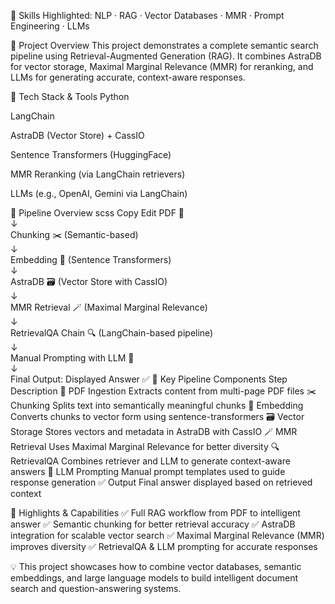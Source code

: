 📂 Skills Highlighted: NLP · RAG · Vector Databases · MMR · Prompt Engineering · LLMs

📘 Project Overview
This project demonstrates a complete semantic search pipeline using Retrieval-Augmented Generation (RAG). It combines AstraDB for vector storage, Maximal Marginal Relevance (MMR) for reranking, and LLMs for generating accurate, context-aware responses.

🔧 Tech Stack & Tools
Python

LangChain

AstraDB (Vector Store) + CassIO

Sentence Transformers (HuggingFace)

MMR Reranking (via LangChain retrievers)

LLMs (e.g., OpenAI, Gemini via LangChain)

🔁 Pipeline Overview
scss
Copy
Edit
PDF 📄  
   ↓  
Chunking ✂️ (Semantic-based)  
   ↓  
Embedding 🧬 (Sentence Transformers)  
   ↓  
AstraDB 🗃 (Vector Store with CassIO)  
   ↓  
MMR Retrieval 🪄 (Maximal Marginal Relevance)  
   ↓  
RetrievalQA Chain 🔍 (LangChain-based pipeline)  
   ↓  
Manual Prompting with LLM 🧠  
   ↓  
Final Output: Displayed Answer ✅
🧩 Key Pipeline Components
Step	Description
📄 PDF Ingestion	Extracts content from multi-page PDF files
✂️ Chunking	Splits text into semantically meaningful chunks
🧬 Embedding	Converts chunks to vector form using sentence-transformers
🗃 Vector Storage	Stores vectors and metadata in AstraDB with CassIO
🪄 MMR Retrieval	Uses Maximal Marginal Relevance for better diversity
🔍 RetrievalQA	Combines retriever and LLM to generate context-aware answers
🧠 LLM Prompting	Manual prompt templates used to guide response generation
✅ Output	Final answer displayed based on retrieved context

📌 Highlights & Capabilities
✅ Full RAG workflow from PDF to intelligent answer
✅ Semantic chunking for better retrieval accuracy
✅ AstraDB integration for scalable vector search
✅ Maximal Marginal Relevance (MMR) improves diversity
✅ RetrievalQA & LLM prompting for accurate responses

💡 This project showcases how to combine vector databases, semantic embeddings, and large language models to build intelligent document search and question-answering systems.
